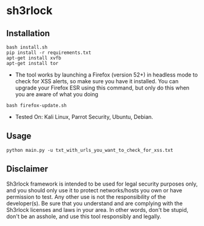 # sh3rlock

## Installation

```
bash install.sh
pip install -r requirements.txt
apt-get install xvfb
apt-get install tor
```
* The tool works by launching a Firefox (version 52+) in headless mode to check for XSS alerts, so make sure you have it installed.
You can upgrade your Firefox ESR using this command, but only do this when you are aware of what you doing

```
bash firefox-update.sh
```

* Tested On: Kali Linux, Parrot Security, Ubuntu, Debian.

## Usage

```
python main.py -u txt_with_urls_you_want_to_check_for_xss.txt
```

## Disclaimer

Sh3rlock framework is intended to be used for legal security purposes only, and you should only use it to protect networks/hosts you own or have permission to test. Any other use is not the responsibility of the developer(s). Be sure that you understand and are complying with the Sh3rlock licenses and laws in your area. In other words, don't be stupid, don't be an asshole, and use this tool responsibly and legally.
